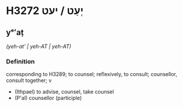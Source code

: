 # H3272 יְעַט / יעט

## yᵉʻaṭ

_(yeh-at' | yeh-AT | yeh-AT)_

### Definition

corresponding to H3289; to counsel; reflexively, to consult; counsellor, consult together; v

- (Ithpael) to advise, counsel, take counsel
- (P'al) counsellor (participle)
